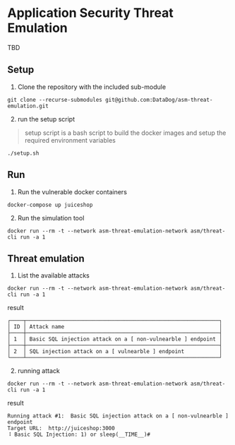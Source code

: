 # Application Security Threat Emulation 
TBD



## Setup

1. Clone the repository with the included sub-module

```
git clone --recurse-submodules git@github.com:DataDog/asm-threat-emulation.git
```


2. run the setup script
> setup script is a bash script to build the docker images and setup the required environment variables

```
./setup.sh
```



## Run

1. Run the vulnerable docker containers

```
docker-compose up juiceshop
```

2. Run the simulation tool

```
docker run --rm -t --network asm-threat-emulation-network asm/threat-cli run -a 1
```



## Threat emulation

1. List the available attacks

```
docker run --rm -t --network asm-threat-emulation-network asm/threat-cli run -a 1
```

result
```
┌────┬─────────────────────────────────────────────────────────────┐
│ ID │ Attack name                                                 │
├────┼─────────────────────────────────────────────────────────────┤
│ 1  │ Basic SQL injection attack on a [ non-vulnearble ] endpoint │
├────┼─────────────────────────────────────────────────────────────┤
│ 2  │ SQL injection attack on a [ vulnearble ] endpoint           │
└────┴─────────────────────────────────────────────────────────────┘
```

2. running attack

```
docker run --rm -t --network asm-threat-emulation-network asm/threat-cli run -a 1
```

result
```
Running attack #1:  Basic SQL injection attack on a [ non-vulnearble ] endpoint
Target URL:  http://juiceshop:3000
⠸ Basic SQL Injection: 1) or sleep(__TIME__)#
```
